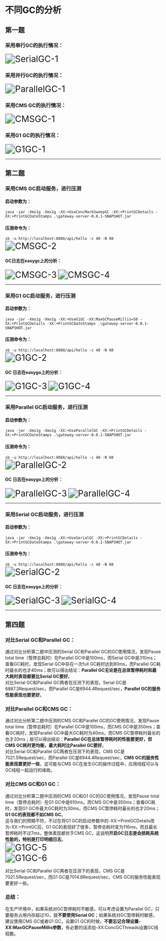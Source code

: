 # 不同GC的分析

## 第一题

### 采用串行GC的执行情况：  
<img src="https://raw.githubusercontent.com/lcfgrn/geektime-practise/main/Week02/image/SerialGC-1.png" alt="SerialGC-1" style="zoom:200%;" />

### 采用并行GC的执行情况：  
<img src="https://raw.githubusercontent.com/lcfgrn/geektime-practise/main/Week02/image/ParallelGC-1.png" alt="ParallelGC-1" style="zoom:200%;" />

### 采用CMS GC的执行情况：  
<img src="https://raw.githubusercontent.com/lcfgrn/geektime-practise/main/Week02/image/CMSGC-1.png" alt="CMSGC-1 " style="zoom:200%;" />

### 采用G1 GC的执行情况：  
<img src="https://raw.githubusercontent.com/lcfgrn/geektime-practise/main/Week02/image/G1GC-1.png" alt="G1GC-1 " style="zoom:200%;" />

----------------------------------


## 第二题
### 采用CMS GC启动服务，进行压测
#### 启动参数为：
```java -jar -Xms1g -Xmx1g -XX:+UseConcMarkSweepGC -XX:+PrintGCDetails -XX:+PrintGCDateStamps .\gateway-server-0.0.1-SNAPSHOT.jar```</br>
#### 压测命令为：
```sb -u http://localhost:8088/api/hello -c 40 -N 60  ```</br>
<img src="https://raw.githubusercontent.com/lcfgrn/geektime-practise/main/Week02/image/CMSGC-2.png" alt="CMSGC-2 " style="zoom:200%;" />

#### GC日志在easygc上的分析：  
<img src="https://raw.githubusercontent.com/lcfgrn/geektime-practise/main/Week02/image/CMSGC-3.png" alt="CMSGC-3 " style="zoom:200%;" />  
<img src="https://raw.githubusercontent.com/lcfgrn/geektime-practise/main/Week02/image/CMSGC-4.png" alt="CMSGC-4 " style="zoom:200%;" />

------------------------------------

 

### 采用G1 GC启动服务，进行压测
#### 启动参数为：
```java -jar -Xms1g -Xmx1g -XX:+UseG1GC -XX:MaxGCPauseMillis=50 -XX:+PrintGCDetails -XX:+PrintGCDateStamps .\gateway-server-0.0.1-SNAPSHOT.jar``` </br>
#### 压测命令为：
```sb -u http://localhost:8088/api/hello -c 40 -N 60  ``` </br>
<img src="https://raw.githubusercontent.com/lcfgrn/geektime-practise/main/Week02/image/G1GC-2.png" alt="G1GC-2 " style="zoom:200%;" />    

#### GC 日志在easygo上的分析：  
<img src="https://raw.githubusercontent.com/lcfgrn/geektime-practise/main/Week02/image/G1GC-3.png" alt="G1GC-3 " style="zoom:200%;" />  
<img src="https://raw.githubusercontent.com/lcfgrn/geektime-practise/main/Week02/image/G1GC-4.png" alt="G1GC-4 " style="zoom:200%;" />

--------------------------------------------


### 采用Parallel GC启动服务，进行压测
#### 启动参数为：
```java -jar -Xms1g -Xmx1g -XX:+UseParallelGC -XX:+PrintGCDetails -XX:+PrintGCDateStamps .\gateway-server-0.0.1-SNAPSHOT.jar```</br>
#### 压测命令为：
```sb -u http://localhost:8088/api/hello -c 40 -N 60```</br>
<img src="https://raw.githubusercontent.com/lcfgrn/geektime-practise/main/Week02/image/ParallelGC-2.png" alt="ParallelGC-2 " style="zoom:200%;" />

#### GC 日志在easygo上的分析：  
<img src="https://raw.githubusercontent.com/lcfgrn/geektime-practise/main/Week02/image/ParallelGC-3.png" alt="ParallelGC-3 " style="zoom:200%;" />  
<img src="https://raw.githubusercontent.com/lcfgrn/geektime-practise/main/Week02/image/ParallelGC-4.png" alt="ParallelGC-4 " style="zoom:200%;" />

--------------------------------------------


### 采用Serial GC启动服务，进行压测  
#### 启动参数为：
```java -jar -Xms1g -Xmx1g -XX:+UseSerialGC -XX:+PrintGCDetails -XX:+PrintGCDateStamps .\gateway-server-0.0.1-SNAPSHOT.jar```</br>
#### 压测命令为：
```sb -u http://localhost:8088/api/hello -c 40 -N 60  ```</br>
<img src="https://raw.githubusercontent.com/lcfgrn/geektime-practise/main/Week02/image/SerialGC-2.png" alt="SerialGC-2 " style="zoom:200%;" />

#### GC 日志在easygo上的分析：  
<img src="https://raw.githubusercontent.com/lcfgrn/geektime-practise/main/Week02/image/SerialGC-3.png" alt="SerialGC-3 " style="zoom:200%;" />  
<img src="https://raw.githubusercontent.com/lcfgrn/geektime-practise/main/Week02/image/SerialGC-4.png" alt="SerialGC-4 " style="zoom:200%;" />

-------------------------------


## 第四题
### 对比Serial GC和Parallel GC：
通过对比分析第二题中压测的Serial GC和Parallel GC的GC使用情况，发现Pause total time（暂停总耗时）在Parallel GC中是100ms，而Serial GC中是310ms；查看GC耗时，发现Serial GC中存在一次full GC耗时达到80ms，而Parallel GC耗时最长的也才40ms；故可以得出结论：**Parallel GC无论是在总体暂停耗时和最大耗时表现都要比Serial GC要好**。<br>
对比Serial GC和Parallel GC两者在压测下的表现，Serial GC是6887.3Request/sec，而Parallel GC是6944.4Request/sec，**Parallel GC的服务性能表现也要更好**。

### 对比Parallel GC和CMS GC：
通过对比分析第二题中压测的CMS GC和Parallel GC的GC使用情况，发现Pause total time（暂停总耗时）在Parallel GC中是100ms，而CMS GC中是350ms；查看GC耗时，发现Parallel GC中最大GC耗时为40ms，而CMS GC暂停耗时最长的也才20ms；故可以得出结论：**Parallel GC在总体暂停耗时的性能要更好，但CMS GC耗时更均衡，最大耗时比Parallel GC要好**。</br>
对比Serial GC和Parallel GC两者在压测下的表现，CMS GC是7021.5Request/sec，而Parallel GC是6944.4Request/sec，**CMS GC的服务性能表现要更好一些**，这可能与CMS GC在发生GC的操作过程中，应用线程可以与GC线程一起运行的缘故。
### 对比CMS GC和G1 GC：
通过对比分析第二题中压测的CMS GC和G1 GC的GC使用情况，发现Pause total time（暂停总耗时）在G1 GC中是610ms，而CMS GC中是350ms；查看GC耗时，发现G1 GC中最大GC耗时为30ms，而CMS GC暂停耗时最长的也才20ms；**G1 GC的表现都不如CMS GC**。<br>
这与我们的预期不符，不过在将G1 GC的启动参数中的-XX:+PrintGCDetails改为-XX:+PrintGC后，G1 GC的表现好了很多，暂停总耗时变为116ms，而且最长暂停耗时不过7ms，整体表现都优于CMS GC，这说明**开启GC日志是会损耗系统性能的，特别是打印明细日志**。  
<img src="https://raw.githubusercontent.com/lcfgrn/geektime-practise/main/Week02/image/G1GC-5.png" alt="G1GC-5 " style="zoom:200%;" />  
<img src="https://raw.githubusercontent.com/lcfgrn/geektime-practise/main/Week02/image/G1GC-6.png" alt="G1GC-6 " style="zoom:200%;" />

对比Serial GC和Parallel GC两者在压测下的表现，CMS GC是7021.5Request/sec，而G1 GC是7014.8Request/sec，CMS GC的服务性能表现要更好一些。
### 总结：
在生产环境中，如果系统对GC暂停耗时不敏感，可以考虑设置为Parallel GC，只要服务占用内存超过1G，就**不要使用Serial GC**；如果系统对GC暂停耗时敏感，建议使用CMS GC或者G1 GC，设置G1 GC的时候，**不要忘记合理设置-XX:MaxGCPauseMillis参数**，有必要的话添加-XX:ConcGCThreads设置GC线程数。


